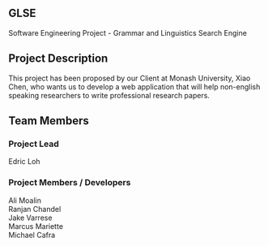 ## GLSE
Software Engineering Project - Grammar and Linguistics Search Engine

## Project Description
This project has been proposed by our Client at Monash University, Xiao Chen, who wants us to develop a web application that will help non-english speaking researchers to write professional research papers.

## Team Members
### Project Lead
Edric Loh

### Project Members / Developers
Ali Moalin <br />
Ranjan Chandel <br />
Jake Varrese <br />
Marcus Mariette <br />
Michael Cafra <br />
